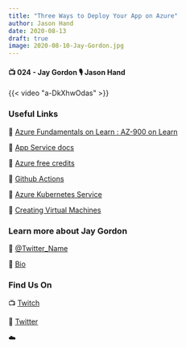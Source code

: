```yaml
---
title: "Three Ways to Deploy Your App on Azure"
author: Jason Hand
date: 2020-08-13
draft: true
image: 2020-08-10-Jay-Gordon.jpg
---
```


#### 📺 024 - Jay Gordon 🎙️ Jason Hand

<!--more-->

{{< video "a-DkXhwOdas" >}}

### Useful Links

🔗 [Azure Fundamentals on Learn : AZ-900 on Learn](https://cda.ms/1wy)

🔗 [App Service docs](https://cda.ms/1wB)

🔗 [Azure free credits](https://cda.ms/1wD)

🔗 [Github Actions](https://cda.ms/1wF)

🔗 [Azure Kubernetes Service](https://cda.ms/1wF)

🔗 [Creating Virtual Machines](https://cda.ms/1wH)

### Learn more about Jay Gordon

🔗 [@Twitter_Name](https://twitter.com/jaydestro)

🔗 [Bio](https://developer.microsoft.com/en-us/advocates/jay-gordon)

### Find Us On

📺 [Twitch](https://www.twitch.tv/microsoftdeveloper)

🔗 [Twitter](https://twitter.com/jasonhand)

☁️
